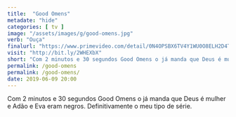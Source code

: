 ```yaml
---
title:  "Good Omens"
metadate: "hide"
categories: [ tv ]
image: "/assets/images/g/good-omens.jpg"
verb: "Ouça"
finalurl: "https://www.primevideo.com/detail/0N4OPSBX6TV4Y1WU0O8ELH2D4T/ref=atv_hm_hom_c_8pZiqd_2_1"
visit: "http://bit.ly/2WHEXbX"
short: "Com 2 minutos e 30 segundos Good Omens o já manda que Deus é mulher e Adão e Eva eram negros. Definitivamente o meu tipo de série."
permalink: /good-omens
permalink: /good-omens/
date: 2019-06-09 20:00
---
```

Com 2 minutos e 30 segundos Good Omens o já manda que Deus é mulher e Adão e Eva eram negros. Definitivamente o meu tipo de série.